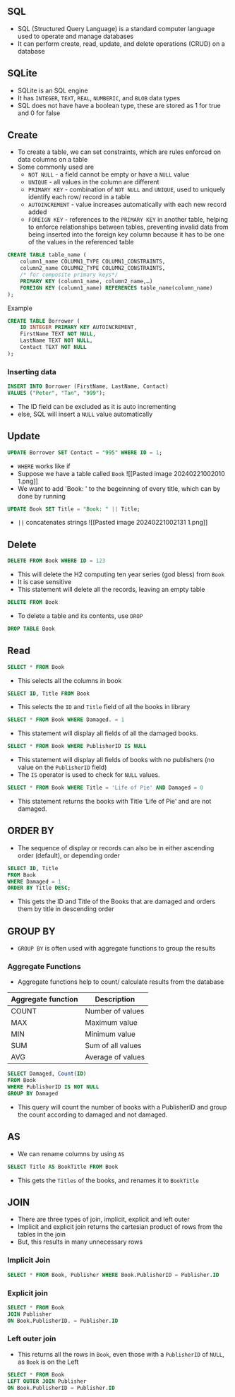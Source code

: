 ## SQL
- SQL (Structured Query Language) is a standard computer language used to operate and manage databases
- It can perform create, read, update, and delete operations (CRUD) on a database
## SQLite
- SQLite is an SQL engine
- It has `INTEGER`, `TEXT`, `REAL`, `NUMBERIC`, and `BLOB` data types
- SQL does not have have a boolean type, these are stored as 1 for true and 0 for false
## Create
- To create a table, we can set constraints, which are rules enforced on data columns on a table
- Some commonly used are
	- `NOT NULL` - a field cannot be empty or have a `NULL` value
	- `UNIQUE` - all values in the column are different
	- `PRIMARY KEY` - combination of `NOT NULL` and `UNIQUE`, used to uniquely identify each row/ record in a table
	- `AUTOINCREMENT` - value increases automatically with each new record added
	- `FOREIGN KEY` - references to the `PRIMARY KEY` in another table, helping to enforce relationships between tables, preventing invalid data from being inserted into the foreign key column because it has to be one of the values in the referenced table

```SQL
CREATE TABLE table_name (
	column1_name COLUMN1_TYPE COLUMN1_CONSTRAINTS,
	column2_name COLUMN2_TYPE COLUMN2_CONSTRAINTS,
	/* for composite primary keys*/
	PRIMARY KEY (column1_name, column2_name,…) 
	FOREIGN KEY (column1_name) REFERENCES table_name(column_name)
);
```
Example
```SQL
CREATE TABLE Borrower (
	ID INTEGER PRIMARY KEY AUTOINCREMENT,
	FirstName TEXT NOT NULL,
	LastName TEXT NOT NULL,
	Contact TEXT NOT NULL
);
```

### Inserting data
```SQL
INSERT INTO Borrower (FirstName, LastName, Contact) 
VALUES ("Peter", "Tan", "999");
```
- The ID field can be excluded as it is auto incrementing
- else, SQL will insert a `NULL` value automatically
## Update
```SQL
UPDATE Borrower SET Contact = "995" WHERE ID = 1;
```
- `WHERE` works like if
- Suppose we have a table called `Book`
![[Pasted image 20240221002010 1.png]]
- We want to add 'Book: ' to the begeinning of every title, which can by done by running
```SQL
UPDATE Book SET Title = "Book: " || Title;
```
- `||` concatenates strings
![[Pasted image 20240221002131 1.png]]
## Delete
```SQL
DELETE FROM Book WHERE ID = 123
```
- This will delete the H2 computing ten year series (god bless) from `Book`
- It is case sensitive
- This statement will delete all the records, leaving an empty table
```SQL
DELETE FROM Book
```
- To delete a table and its contents, use `DROP`
```SQL
DROP TABLE Book
```
## Read
```SQL
SELECT * FROM Book
```
- This selects all the columns in book
```SQL
SELECT ID, Title FROM Book
```
- This selects the `ID` and `Title` field of all the books in library
```SQL
SELECT * FROM Book WHERE Damaged. = 1
```
- This statement will display all fields of all the damaged books.
```SQL
SELECT * FROM Book WHERE PublisherID IS NULL
```
- This statement will display all fields of books with no publishers (no value on the `PublisherID` field)
- The `IS` operator is used to check for `NULL` values.
```SQL
SELECT * FROM Book WHERE Title = 'Life of Pie' AND Damaged = 0
```
- This statement returns the books with Title ‘Life of Pie’ and are not damaged.
## ORDER BY
- The sequence of display or records can also be in either ascending order (default), or depending order
```SQL
SELECT ID, Title
FROM Book
WHERE Damaged = 1
ORDER BY Title DESC;
```
- This gets the ID and Title of the Books that are damaged and orders them by title in descending order
## GROUP BY
- `GROUP BY` is often used with aggregate functions to group the results
### Aggregate Functions
- Aggregate functions help to count/ calculate results from the database

|Aggregate function|Description|
|-|-|
|COUNT|Number of values|
|MAX|Maximum value|
|MIN|Minimum value|
|SUM|Sum of all values|
|AVG|Average of values|
```SQL
SELECT Damaged, Count(ID)
FROM Book
WHERE PublisherID IS NOT NULL
GROUP BY Damaged
```
- This query will count the number of books with a PublisherID and group the count according to damaged and not damaged.
## AS
- We can rename columns by using `AS`
```SQL
SELECT Title AS BookTitle FROM Book
```
- This gets the `Titles` of the books, and renames it to `BookTitle`
## JOIN
- There are three types of join, implicit, explicit and left outer
- Implicit and explicit join returns the cartesian product of rows from the tables in the join
- But, this results in many unnecessary rows
### Implicit Join
```SQL
SELECT * FROM Book, Publisher WHERE Book.PublisherID = Publisher.ID
```
### Explicit join
```SQL
SELECT * FROM Book
JOIN Publisher
ON Book.PublisherID. = Publisher.ID
```
### Left outer join
- This returns all the rows in `Book`, even those with a `PublisherID` of `NULL`, as `Book` is on the Left
```SQL
SELECT * FROM Book
LEFT OUTER JOIN Publisher
ON Book.PublisherID = Publisher.ID
```